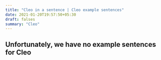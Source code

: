 ```yaml
---
title: "Cleo in a sentence | Cleo example sentences"
date: 2021-01-20T19:57:50+05:30
draft: falses
summary: "Cleo"
---
```

## Unfortunately, we have no example sentences for Cleo                 
